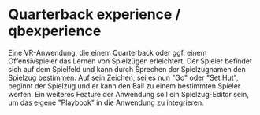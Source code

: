 # Quarterback experience / qbexperience

Eine VR-Anwendung, die einem Quarterback oder ggf. einem Offensivspieler das Lernen von Spielzügen erleichtert. Der Spieler befindet sich auf dem Spielfeld und kann durch Sprechen der Spielzugnamen den Spielzug bestimmen. Auf sein Zeichen, sei es nun "Go" oder "Set Hut", beginnt der Spielzug und er kann den Ball zu einem bestimmten Spieler werfen.
Ein weiteres Feature der Anwendung soll ein Spielzug-Editor sein, um das eigene "Playbook" in die Anwendung zu integrieren.
